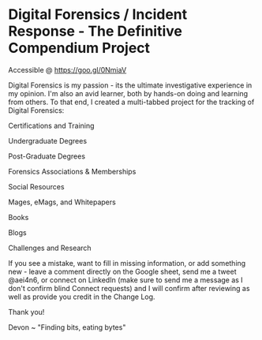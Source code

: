 # Digital Forensics / Incident Response - The Definitive Compendium Project

Accessible @ https://goo.gl/0NmiaV

Digital Forensics is my passion - its the ultimate investigative experience in my opinion. I'm also an avid learner, both by hands-on doing and learning from others. To that end, I created a multi-tabbed project for the tracking of Digital Forensics:

  Certifications and Training
  
  Undergraduate Degrees
  
  Post-Graduate Degrees
  
  Forensics Associations & Memberships
  
  Social Resources
  
  Mages, eMags, and Whitepapers
  
  Books
  
  Blogs
  
  Challenges and Research
  

If you see a mistake, want to fill in missing information, or add something new - leave a comment directly on the Google sheet, send me a tweet @aei4n6, or connect on LinkedIn (make sure to send me a message as I don't confirm blind Connect requests) and I will confirm after reviewing as well as provide you credit in the Change Log.

Thank you!

Devon ~ "Finding bits, eating bytes"
